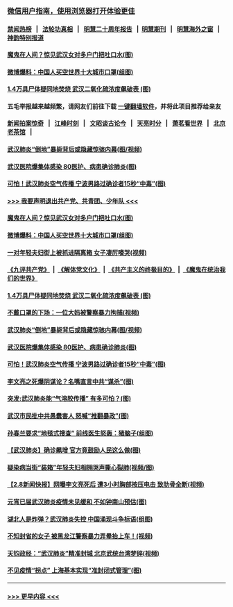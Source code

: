 ### [微信用户指南，使用浏览器打开体验更佳](https://github.com/gfw-breaker/banned-news1/blob/master/indexes/wechat-guide.md?t=0)
#### [禁闻热榜](热点新闻.md?t=0)  &nbsp;&nbsp;|&nbsp;&nbsp; [法轮功真相](https://github.com/gfw-breaker/truth/blob/master/README.md?t=0) &nbsp;&nbsp;|&nbsp;&nbsp; [明慧二十周年报告](https://github.com/gfw-breaker/mh-reports/blob/master/README.md?t=0) &nbsp;&nbsp;|&nbsp;&nbsp;[明慧期刊](https://github.com/gfw-breaker/mh-qikan) &nbsp;&nbsp;|&nbsp;&nbsp; [明慧海外之窗](https://github.com/gfw-breaker/mh-news/blob/master/README.md?t=0) &nbsp;&nbsp;|&nbsp;&nbsp; [神韵特别报道](https://github.com/gfw-breaker/mh-news/blob/master/shenyun.md?t=0)
#### [魔鬼在人间？惊见武汉女对多户门把吐口水(图)](../pages/p1/922539.md?t=02100502) 
#### [微博爆料：中国人买空世界十大城市口罩(组图)](../pages/p1/922537.md?t=02100502) 
#### [1.4万具尸体疑同地焚烧 武汉二氧化硫浓度飙破表 (图)](../pages/p1/922536.md?t=02100502) 
#### 五毛举报越来越频繁，请网友们前往下载 [一键翻墙软件](https://github.com/gfw-breaker/ssr-accounts)，并将此项目推荐给亲友
#### [新闻拍案惊奇](https://github.com/gfw-breaker/banned-news1/blob/master/pages/link4.md) &nbsp;&nbsp;|&nbsp;&nbsp; [江峰时刻](https://github.com/gfw-breaker/banned-news1/blob/master/pages/link4.md) &nbsp;&nbsp;|&nbsp;&nbsp; [文昭谈古论今](https://github.com/gfw-breaker/banned-news1/blob/master/pages/link4.md) &nbsp;&nbsp;|&nbsp;&nbsp; [天亮时分](https://github.com/gfw-breaker/banned-news1/blob/master/pages/link4.md) &nbsp;&nbsp;|&nbsp;&nbsp; [萧茗看世界](https://github.com/gfw-breaker/banned-news1/blob/master/pages/link4.md) &nbsp;&nbsp;|&nbsp;&nbsp; [北京老茶馆](https://github.com/gfw-breaker/banned-news1/blob/master/pages/link4.md) &nbsp;&nbsp;|&nbsp;&nbsp; 
#### [武汉肺炎“倒地”暴毙背后或隐藏惊骇内幕(图/视频)](../pages/p1/922515.md?t=02100502) 
#### [武汉医院爆集体感染 80医护、病患确诊肺炎(图)](../pages/p1/922480.md?t=02100502) 
#### [可怕！武汉肺炎空气传播 宁波男路过确诊者15秒“中毒”(图)](../pages/p1/922466.md?t=02100502) 
#### [>>> 我要声明退出共产党、共青团、少年队 <<<](https://github.com/begood0513/goodnews/blob/master/quit/letter.md) 
#### [魔鬼在人间？惊见武汉女对多户门把吐口水(图)](../pages/p1/922539.md?t=02100502) 
#### [微博爆料：中国人买空世界十大城市口罩(组图)](../pages/p1/922537.md?t=02100502) 
#### [一对年轻夫妇街上被抓进隔离箱 女子凄厉嚎哭(视频)](../pages/p1/922538.md?t=02100502) 
#### [《九评共产党》](https://github.com/begood0513/9ping.md/blob/master/README.md) &nbsp;|&nbsp; [《解体党文化》](../../../../jtdwh.md/blob/master/README.md)  &nbsp;|&nbsp; [《共产主义的终极目的》](../../../../gczydzjmd.md/blob/master/README.md) &nbsp;|&nbsp; [《魔鬼在统治我们的世界》](../../../../mgztzwmdsj.md/blob/master/README.md) 
#### [1.4万具尸体疑同地焚烧 武汉二氧化硫浓度飙破表 (图)](../pages/p1/922536.md?t=02100502) 
#### [不戴口罩的下场：一位大妈被警察暴力拘捕(视频)](../pages/p1/922522.md?t=02100502) 
#### [武汉肺炎“倒地”暴毙背后或隐藏惊骇内幕(图/视频)](../pages/p1/922515.md?t=02100502) 
#### [武汉医院爆集体感染 80医护、病患确诊肺炎(图)](../pages/p1/922480.md?t=02100502) 
#### [可怕！武汉肺炎空气传播 宁波男路过确诊者15秒“中毒”(图)](../pages/p1/922466.md?t=02100502) 
#### [李文亮之死爆阴谋论？名嘴直言中共“谋杀”(图)](../pages/p1/922470.md?t=02100502) 
#### [突发:武汉肺炎能“气溶胶传播” 有多可怕？(图)](../pages/p1/922453.md?t=02100502) 
#### [武汉市民批中共愚蠢害人 怒喊“推翻暴政”(图)](../pages/p1/922450.md?t=02100502) 
#### [孙春兰要求“地毯式搜查” 前线医生怒轰：猪脑子(组图)](../pages/p1/922448.md?t=02100502) 
#### [【武汉肺炎】确诊飙增 官方竟鼓励人民这么做(图)](../pages/p1/922446.md?t=02100502) 
#### [疑染病当街“装箱”年轻夫妇相拥哭声撕心裂肺(视频/图)](../pages/p1/922439.md?t=02100502) 
#### [【2.8新闻快报】网曝李文亮死后 遭3小时胸部按压电击 致肋骨全断(视频)](../pages/p1/922322.md?t=02100502) 
#### [元宵已届武汉肺炎疫情未见缓和 不如钟南山预估(图)](../pages/p1/922432.md?t=02100502) 
#### [湖北人是炸弹？武汉肺炎失控 中国涌现斗争标语(组图)](../pages/p1/922436.md?t=02100502) 
#### [不知封省的女子 被黑龙江警察暴力弄晕抬上车！(视频)](../pages/p1/922415.md?t=02100502) 
#### [天钧政经：“武汉肺炎”精准封城 北京武统台湾梦碎(视频)](../pages/p1/922412.md?t=02100502) 
#### [不见疫情“拐点” 上海基本实现“准封闭式管理”(图)](../pages/p1/922407.md?t=02100502) 

----
#### [ >>> 更早内容 <<< ](../indexes/p1-earlier.md)

